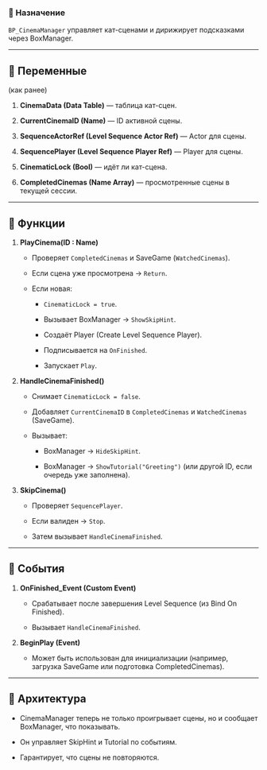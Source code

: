 ### 🎯 Назначение

`BP_CinemaManager` управляет кат-сценами и дирижирует подсказками через BoxManager.

---

## 🔹 Переменные

(как ранее)

1. **CinemaData (Data Table)** — таблица кат-сцен.
    
2. **CurrentCinemaID (Name)** — ID активной сцены.
    
3. **SequenceActorRef (Level Sequence Actor Ref)** — Actor для сцены.
    
4. **SequencePlayer (Level Sequence Player Ref)** — Player для сцены.
    
5. **CinematicLock (Bool)** — идёт ли кат-сцена.
    
6. **CompletedCinemas (Name Array)** — просмотренные сцены в текущей сессии.
    

---

## 🔹 Функции

1. **PlayCinema(ID : Name)**
    
    - Проверяет `CompletedCinemas` и SaveGame (`WatchedCinemas`).
        
    - Если сцена уже просмотрена → `Return`.
        
    - Если новая:
        
        - `CinematicLock = true`.
            
        - Вызывает BoxManager → `ShowSkipHint`.
            
        - Создаёт Player (Create Level Sequence Player).
            
        - Подписывается на `OnFinished`.
            
        - Запускает `Play`.
            
2. **HandleCinemaFinished()**
    
    - Снимает `CinematicLock = false`.
        
    - Добавляет `CurrentCinemaID` в `CompletedCinemas` и `WatchedCinemas` (SaveGame).
        
    - Вызывает:
        
        - BoxManager → `HideSkipHint`.
            
        - BoxManager → `ShowTutorial("Greeting")` (или другой ID, если очередь уже заполнена).
            
3. **SkipCinema()**
    
    - Проверяет `SequencePlayer`.
        
    - Если валиден → `Stop`.
        
    - Затем вызывает `HandleCinemaFinished`.
        

---

## 🔹 События

1. **OnFinished_Event (Custom Event)**
    
    - Срабатывает после завершения Level Sequence (из Bind On Finished).
        
    - Вызывает `HandleCinemaFinished`.
        
2. **BeginPlay (Event)**
    
    - Может быть использован для инициализации (например, загрузка SaveGame или подготовка CompletedCinemas).
        

---

## 🔹 Архитектура

- CinemaManager теперь не только проигрывает сцены, но и сообщает BoxManager, что показывать.
    
- Он управляет SkipHint и Tutorial по событиям.
    
- Гарантирует, что сцены не повторяются.